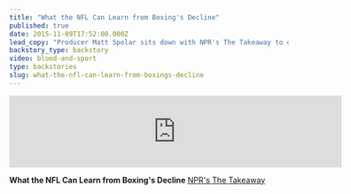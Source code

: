 ```yaml
---
title: "What the NFL Can Learn from Boxing's Decline"
published: true
date: 2015-11-09T17:52:00.000Z
lead_copy: "Producer Matt Spolar sits down with NPR's The Takeaway to discuss the epic fight that helped put boxing in the \"niche\" category of sports. "
backstory_type: backstory
video: blood-and-sport
type: backstories
slug: what-the-nfl-can-learn-from-boxings-decline
---
```

<iframe width="600" height="130" frameborder="0" scrolling="no" src="https://www.wnyc.org/widgets/ondemand_player/takeaway/#file=%2Faudio%2Fxspf%2F545466%2F"></iframe>

**What the NFL Can Learn from Boxing's Decline**
[NPR's The Takeaway](http://www.thetakeaway.org/story/retro-report-what-nfl-should-learn-boxings-decline/)


